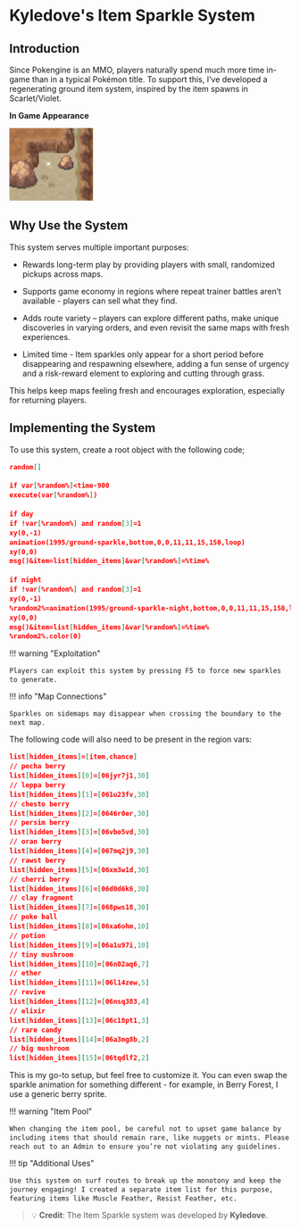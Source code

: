 # Kyledove's Item Sparkle System

## Introduction

Since Pokengine is an MMO, players naturally spend much more time in-game than in a typical Pokémon title. To support this, I’ve developed a regenerating ground item system, inspired by the item spawns in Scarlet/Violet.

**In Game Appearance**

![alt text](assets/groundsparklee.gif)

## Why Use the System
This system serves multiple important purposes:
- Rewards long-term play by providing players with small, randomized pickups across maps.

- Supports game economy in regions where repeat trainer battles aren’t available - players can sell what they find.

- Adds route variety – players can explore different paths, make unique discoveries in varying orders, and even revisit the same maps with fresh experiences.

- Limited time - Item sparkles only appear for a short period before disappearing and respawning elsewhere, adding a fun sense of urgency and a risk-reward element to exploring and cutting through grass.

This helps keep maps feeling fresh and encourages exploration, especially for returning players.

## Implementing the System

To use this system, create a root object with the following code;
```json
random[]

if var[%random%]<time-900
execute(var[%random%])

if day
if !var[%random%] and random[3]=1
xy(0,-1)
animation(1995/ground-sparkle,bottom,0,0,11,11,15,150,loop)
xy(0,0)
msg()&item=list[hidden_items]&var[%random%]=%time%

if night
if !var[%random%] and random[3]=1
xy(0,-1)
%random2%=animation(1995/ground-sparkle-night,bottom,0,0,11,11,15,150,loop)
xy(0,0)
msg()&item=list[hidden_items]&var[%random%]=%time%
%random2%.color(0)
```

!!! warning "Exploitation"

    Players can exploit this system by pressing F5 to force new sparkles to generate.

!!! info "Map Connections"

    Sparkles on sidemaps may disappear when crossing the boundary to the next map.


The following code will also need to be present in the region vars:
```json
list[hidden_items]=[item,chance]
// pecha berry
list[hidden_items][0]=[06jyr7j1,30]
// leppa berry
list[hidden_items][1]=[061u23fv,30]
// chesto berry
list[hidden_items][2]=[0646r0er,30]
// persim berry
list[hidden_items][3]=[06vbo5vd,30]
// oran berry
list[hidden_items][4]=[067mq2j9,30]
// rawst berry
list[hidden_items][5]=[06xm3w1d,30]
// cherri berry
list[hidden_items][6]=[06d0d6k6,30]
// clay fragment
list[hidden_items][7]=[068pws18,30]
// poke ball 
list[hidden_items][8]=[06xa6ohm,10]
// potion 
list[hidden_items][9]=[06a1u97i,10]
// tiny mushroom
list[hidden_items][10]=[06n02aq6,7]
// ether
list[hidden_items][11]=[06l14zew,5]
// revive
list[hidden_items][12]=[06nsq383,4]
// elixir
list[hidden_items][13]=[06c18pt1,3]
// rare candy
list[hidden_items][14]=[06a3mg8b,2]
// big mushroom
list[hidden_items][15]=[06tqdlf2,2]
```

This is my go-to setup, but feel free to customize it. You can even swap the sparkle animation for something different - for example, in Berry Forest, I use a generic berry sprite.

!!! warning "Item Pool"

    When changing the item pool, be careful not to upset game balance by including items that should remain rare, like nuggets or mints. Please reach out to an Admin to ensure you’re not violating any guidelines.


!!! tip "Additional Uses"

    Use this system on surf routes to break up the monotony and keep the journey engaging! I created a separate item list for this purpose, featuring items like Muscle Feather, Resist Feather, etc.

> 💡 **Credit**: The Item Sparkle system was developed by **Kyledove**.